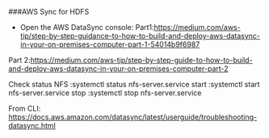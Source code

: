 ###AWS Sync for HDFS

- Open the AWS DataSync console: 
Part1:https://medium.com/aws-tip/step-by-step-guidance-to-how-to-build-and-deploy-aws-datasync-in-your-on-premises-computer-part-1-54014b9f6987



Part 2:https://medium.com/aws-tip/step-by-step-guide-to-how-to-build-and-deploy-aws-datasync-in-your-on-premises-computer-part-2

Check status NFS :systemctl status nfs-server.service
start :systemctl start nfs-server.service
stop :systemctl stop nfs-server.service

From CLI: https://docs.aws.amazon.com/datasync/latest/userguide/troubleshooting-datasync.html